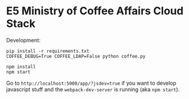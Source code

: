 # E5 Ministry of Coffee Affairs Cloud Stack

Development:

```
pip install -r requirements.txt
COFFEE_DEBUG=True COFFEE_LDAP=False python coffee.py
```

```
npm install
npm start
```

Go to `http://localhost:5000/app/?jsdev=true` if you want to develop javascript
stuff and the `webpack-dev-server` is running (aka `npm start`).
